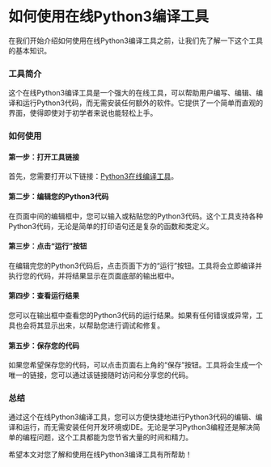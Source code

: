 如何使用在线Python3编译工具
=================

在我们开始介绍如何使用在线Python3编译工具之前，让我们先了解一下这个工具的基本知识。

### 工具简介

这个在线Python3编译工具是一个强大的在线工具，可以帮助用户编写、编辑、编译和运行Python3代码，而无需安装任何额外的软件。它提供了一个简单而直观的界面，使得即使对于初学者来说也能轻松上手。

### 如何使用

#### 第一步：打开工具链接

首先，您需要打开以下链接：[Python3在线编译工具](https://www.onlinecalculatorsfree.com/zh-cn/tools/compile-python3.x-online.html)。

#### 第二步：编辑您的Python3代码

在页面中间的编辑框中，您可以输入或粘贴您的Python3代码。这个工具支持各种Python3代码，无论是简单的打印语句还是复杂的函数和类定义。

#### 第三步：点击“运行”按钮

在编辑完您的Python3代码后，点击页面下方的“运行”按钮。工具将会立即编译并执行您的代码，并将结果显示在页面底部的输出框中。

#### 第四步：查看运行结果

您可以在输出框中查看您的Python3代码的运行结果。如果有任何错误或异常，工具也会将其显示出来，以帮助您进行调试和修复。

#### 第五步：保存您的代码

如果您希望保存您的代码，可以点击页面右上角的“保存”按钮。工具将会生成一个唯一的链接，您可以通过该链接随时访问和分享您的代码。

### 总结

通过这个在线Python3编译工具，您可以方便快捷地进行Python3代码的编辑、编译和运行，而无需安装任何开发环境或IDE。无论是学习Python3编程还是解决简单的编程问题，这个工具都能为您节省大量的时间和精力。

希望本文对您了解和使用在线Python3编译工具有所帮助！